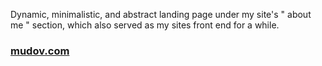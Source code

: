 Dynamic, minimalistic, and abstract landing page under my site's " about me " section, which also served as my sites front end for a while.
<h3><a href="https://orazmyradov.github.io/mudov/">mudov.com</a><h/3>
